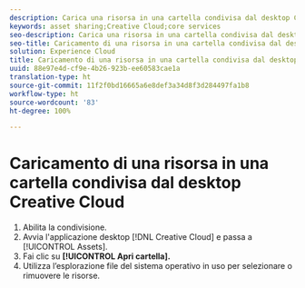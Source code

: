 ```yaml
---
description: Carica una risorsa in una cartella condivisa dal desktop Creative Cloud.
keywords: asset sharing;Creative Cloud;core services
seo-description: Carica una risorsa in una cartella condivisa dal desktop Creative Cloud.
seo-title: Caricamento di una risorsa in una cartella condivisa dal desktop Creative Cloud
solution: Experience Cloud
title: Caricamento di una risorsa in una cartella condivisa dal desktop Creative Cloud
uuid: 88e97e4d-cf9e-4b26-923b-ee60583cae1a
translation-type: ht
source-git-commit: 11f2f0bd16665a6e8def3a34d8f3d284497fa1b8
workflow-type: ht
source-wordcount: '83'
ht-degree: 100%

---
```



# Caricamento di una risorsa in una cartella condivisa dal desktop Creative Cloud

1. Abilita la condivisione.
1. Avvia l&#39;applicazione desktop [!DNL Creative Cloud] e passa a [!UICONTROL Assets].
1. Fai clic su **[!UICONTROL Apri cartella].**
1. Utilizza l’esplorazione file del sistema operativo in uso per selezionare o rimuovere le risorse.
